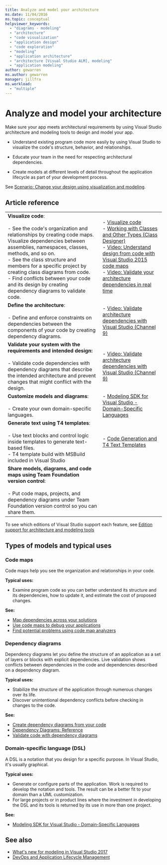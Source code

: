 ```yaml
---
title: Analyze and model your architecture
ms.date: 11/04/2016
ms.topic: conceptual
helpviewer_keywords:
  - "diagrams - modeling"
  - "architecture"
  - "code visualization"
  - "application design"
  - "code exploration"
  - "modeling"
  - "application architecture"
  - "architecture [Visual Studio ALM], modeling"
  - "application modeling"
author: gewarren
ms.author: gewarren
manager: jillfra
ms.workload:
  - "multiple"
---
```

# Analyze and model your architecture

Make sure your app meets architectural requirements by using Visual Studio architecture and modeling tools to design and model your app.

* Understand existing program code more easily by using Visual Studio to visualize the code's structure, behavior, and relationships.

* Educate your team in the need for respecting architectural dependencies.

* Create models at different levels of detail throughout the application lifecycle as part of your development process.

See [Scenario: Change your design using visualization and modeling](../modeling/scenario-change-your-design-using-visualization-and-modeling.md).

## Article reference

|||
|-|-|
|**Visualize code**:<br /><br />- See the code's organization and relationships by creating code maps. Visualize dependencies between assemblies, namespaces, classes, methods, and so on.<br />- See the class structure and members for a specific project by creating class diagrams from code.<br />- Find conflicts between your code and its design by creating dependency diagrams to validate code.|- [Visualize code](../modeling/visualize-code.md)<br />- [Working with Classes and Other Types (Class Designer)](../ide/class-designer/designing-and-viewing-classes-and-types.md)<br />- [Video: Understand design from code with Visual Studio 2015 code maps](https://channel9.msdn.com/Events/Visual-Studio/Connect-event-2015/502)<br />- [Video: Validate your architecture dependencies in real time](https://sec.ch9.ms/sessions/69613110-c334-4f25-bb36-08e5a93456b5/170ValidateArchitectureDependenciesWithVisualStudio.mp4)|
|**Define the architecture**:<br /><br />- Define and enforce constraints on dependencies between the components of your code by creating dependency diagrams.|- [Video: Validate architecture dependencies with Visual Studio (Channel 9)](https://channel9.msdn.com/Events/Connect/2016/170)|
|**Validate your system with the requirements and intended design:**<br /><br />- Validate code dependencies with dependency diagrams that describe the intended architecture and prevent changes that might conflict with the design.|- [Video: Validate architecture dependencies with Visual Studio (Channel 9)](https://channel9.msdn.com/Events/Connect/2016/170)|
|**Customize models and diagrams**:<br /><br />- Create your own domain-specific languages.|- [Modeling SDK for Visual Studio - Domain-Specific Languages](../modeling/modeling-sdk-for-visual-studio-domain-specific-languages.md)|
|**Generate text using T4 templates**:<br /><br />- Use text blocks and control logic inside templates to generate text-based files.<br /> - T4 template build with MSBuild included in Visual Studio|- [Code Generation and T4 Text Templates](../modeling/code-generation-and-t4-text-templates.md)|
|**Share models, diagrams, and code maps using Team Foundation version control**:<br /><br />- Put code maps, projects, and dependency diagrams under Team Foundation version control so you can share them.| |

To see which editions of Visual Studio support each feature, see [Edition support for architecture and modeling tools](../modeling/what-s-new-for-design-in-visual-studio.md#VersionSupport)

## Types of models and typical uses

### Code maps

Code maps help you see the organization and relationships in your code.

**Typical uses:**

- Examine program code so you can better understand its structure and its dependencies, how to update it, and estimate the cost of proposed changes.

**See:**

- [Map dependencies across your solutions](../modeling/map-dependencies-across-your-solutions.md)
- [Use code maps to debug your applications](../modeling/use-code-maps-to-debug-your-applications.md)
- [Find potential problems using code map analyzers](../modeling/find-potential-problems-using-code-map-analyzers.md)

### Dependency diagrams

Dependency diagrams let you define the structure of an application as a set of layers or blocks with explicit dependencies. Live validation shows conflicts between dependencies in the code and dependencies described on a dependency diagram.

**Typical uses:**

- Stabilize the structure of the application through numerous changes over its life.
- Discover unintentional dependency conflicts before checking in changes to the code.

**See:**

- [Create dependency diagrams from your code](../modeling/create-layer-diagrams-from-your-code.md)
- [Dependency Diagrams: Reference](../modeling/layer-diagrams-reference.md)
- [Validate code with dependency diagrams](../modeling/validate-code-with-layer-diagrams.md)

### Domain-specific language (DSL)

A DSL is a notation that you design for a specific purpose. In Visual Studio, it's usually graphical.

**Typical uses:**

- Generate or configure parts of the application. Work is required to develop the notation and tools. The result can be a better fit to your domain than a UML customization.
- For large projects or in product lines where the investment in developing the DSL and its tools is returned by its use in more than one project.

**See:**

- [Modeling SDK for Visual Studio - Domain-Specific Languages](../modeling/modeling-sdk-for-visual-studio-domain-specific-languages.md)

## See also

- [What's new for modeling in Visual Studio 2017](../modeling/what-s-new-for-design-in-visual-studio.md)
- [DevOps and Application Lifecycle Management](/azure/devops/user-guide/devops-alm-overview)
